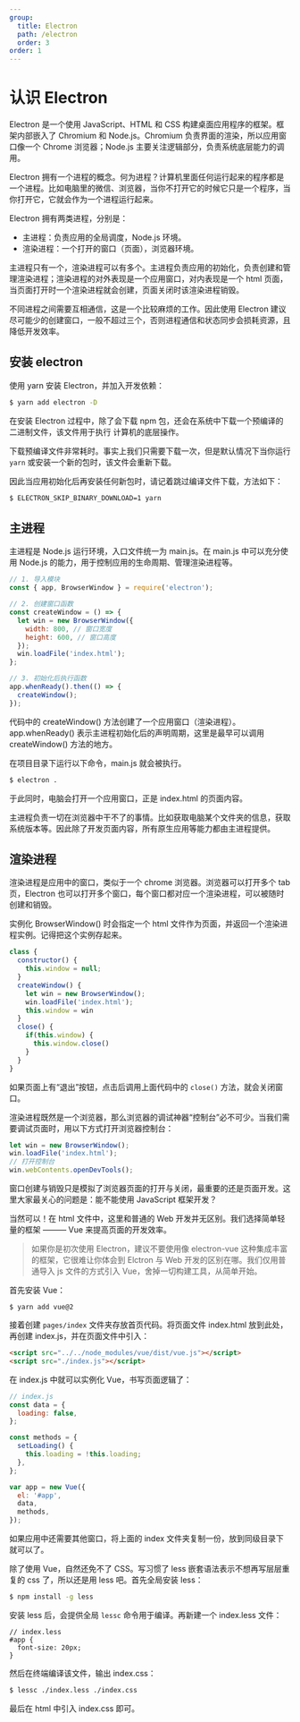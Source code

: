 ```yaml
---
group:
  title: Electron
  path: /electron
  order: 3
order: 1
---
```


# 认识 Electron

Electron 是一个使用 JavaScript、HTML 和 CSS 构建桌面应用程序的框架。框架内部嵌入了 Chromium 和 Node.js。Chromium 负责界面的渲染，所以应用窗口像一个 Chrome 浏览器；Node.js 主要关注逻辑部分，负责系统底层能力的调用。

Electron 拥有一个进程的概念。何为进程？计算机里面任何运行起来的程序都是一个进程。比如电脑里的微信、浏览器，当你不打开它的时候它只是一个程序，当你打开它，它就会作为一个进程运行起来。

Electron 拥有两类进程，分别是：

- 主进程：负责应用的全局调度，Node.js 环境。
- 渲染进程：一个打开的窗口（页面），浏览器环境。

主进程只有一个，渲染进程可以有多个。主进程负责应用的初始化，负责创建和管理渲染进程；渲染进程的对外表现是一个应用窗口，对内表现是一个 html 页面，当页面打开时一个渲染进程就会创建，页面关闭时该渲染进程销毁。

不同进程之间需要互相通信，这是一个比较麻烦的工作。因此使用 Electron 建议尽可能少的创建窗口，一般不超过三个，否则进程通信和状态同步会损耗资源，且降低开发效率。

## 安装 electron

使用 yarn 安装 Electron，并加入开发依赖：

```sh
$ yarn add electron -D
```

在安装 Electron 过程中，除了会下载 npm 包，还会在系统中下载一个预编译的二进制文件，该文件用于执行 计算机的底层操作。

下载预编译文件非常耗时。事实上我们只需要下载一次，但是默认情况下当你运行 `yarn` 或安装一个新的包时，该文件会重新下载。

因此当应用初始化后再安装任何新包时，请记着跳过编译文件下载，方法如下：

```sh
$ ELECTRON_SKIP_BINARY_DOWNLOAD=1 yarn
```

## 主进程

主进程是 Node.js 运行环境，入口文件统一为 main.js。在 main.js 中可以充分使用 Node.js 的能力，用于控制应用的生命周期、管理渲染进程等。

```js
// 1. 导入模块
const { app, BrowserWindow } = require('electron');

// 2. 创建窗口函数
const createWindow = () => {
  let win = new BrowserWindow({
    width: 800, // 窗口宽度
    height: 600, // 窗口高度
  });
  win.loadFile('index.html');
};

// 3. 初始化后执行函数
app.whenReady().then(() => {
  createWindow();
});
```

代码中的 createWindow() 方法创建了一个应用窗口（渲染进程）。app.whenReady() 表示主进程初始化后的声明周期，这里是最早可以调用 createWindow() 方法的地方。

在项目目录下运行以下命令，main.js 就会被执行。

```sh
$ electron .
```

于此同时，电脑会打开一个应用窗口，正是 index.html 的页面内容。

主进程负责一切在浏览器中干不了的事情。比如获取电脑某个文件夹的信息，获取系统版本等。因此除了开发页面内容，所有原生应用等能力都由主进程提供。

## 渲染进程

渲染进程是应用中的窗口，类似于一个 chrome 浏览器。浏览器可以打开多个 tab 页，Electron 也可以打开多个窗口，每个窗口都对应一个渲染进程，可以被随时创建和销毁。

实例化 BrowserWindow() 时会指定一个 html 文件作为页面，并返回一个渲染进程实例。记得把这个实例存起来。

```js
class {
  constructor() {
    this.window = null;
  }
  createWindow() {
    let win = new BrowserWindow();
    win.loadFile('index.html');
    this.window = win
  }
  close() {
    if(this.window) {
      this.window.close()
    }
  }
}
```

如果页面上有“退出”按钮，点击后调用上面代码中的 `close()` 方法，就会关闭窗口。

渲染进程既然是一个浏览器，那么浏览器的调试神器“控制台”必不可少。当我们需要调试页面时，用以下方式打开浏览器控制台：

```js
let win = new BrowserWindow();
win.loadFile('index.html');
// 打开控制台
win.webContents.openDevTools();
```

窗口创建与销毁只是模拟了浏览器页面的打开与关闭，最重要的还是页面开发。这里大家最关心的问题是：能不能使用 JavaScript 框架开发？

当然可以！在 html 文件中，这里和普通的 Web 开发并无区别。我们选择简单轻量的框架 ——— Vue 来提高页面的开发效率。

> 如果你是初次使用 Electron，建议不要使用像 electron-vue 这种集成丰富的框架，它很难让你体会到 Elctron 与 Web 开发的区别在哪。我们仅用普通导入 js 文件的方式引入 Vue，舍掉一切构建工具，从简单开始。

首先安装 Vue：

```
$ yarn add vue@2
```

接着创建 `pages/index` 文件夹存放首页代码。将页面文件 index.html 放到此处，再创建 index.js，并在页面文件中引入：

```html
<script src="../../node_modules/vue/dist/vue.js"></script>
<script src="./index.js"></script>
```

在 index.js 中就可以实例化 Vue，书写页面逻辑了：

```js
// index.js
const data = {
  loading: false,
};

const methods = {
  setLoading() {
    this.loading = !this.loading;
  },
};

var app = new Vue({
  el: '#app',
  data,
  methods,
});
```

如果应用中还需要其他窗口，将上面的 index 文件夹复制一份，放到同级目录下就可以了。

除了使用 Vue，自然还免不了 CSS。写习惯了 less 嵌套语法表示不想再写层层重复的 css 了，所以还是用 less 吧。首先全局安装 less：

```sh
$ npm install -g less
```

安装 less 后，会提供全局 `lessc` 命令用于编译。再新建一个 index.less 文件：

```less
// index.less
#app {
  font-size: 20px;
}
```

然后在终端编译该文件，输出 index.css：

```sh
$ lessc ./index.less ./index.css
```

最后在 html 中引入 index.css 即可。
